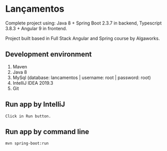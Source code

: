 # Lançamentos
Complete project using: Java 8 + Spring Boot 2.3.7 in backend, Typescript 3.8.3 + Angular 9 in frontend.

Project built based in Full Stack Angular and Spring course by Algaworks.

## **Development environment**
1. Maven
2. Java 8
3. MySql (database: lancamentos | username: root  | password: root)
4. IntelliJ IDEA 2019.3
5. Git

## **Run app by IntelliJ**
```
Click in Run button. 
```

## **Run app by command line**
```
mvn spring-boot:run
```
